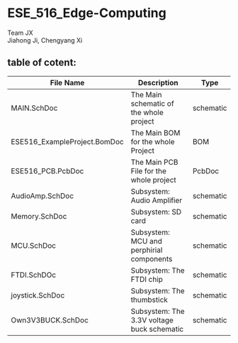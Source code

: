 # ESE_516_Edge-Computing

Team JX <br />
Jiahong Ji, Chengyang Xi

## table of cotent: 

| File Name                    | Description                                 | Type       |
|------------------------------|---------------------------------------------|------------|
| MAIN.SchDoc                  | The Main schematic of the whole project     | schematic  |
| ESE516_ExampleProject.BomDoc | The Main BOM for the whole Project          | BOM        |
| ESE516_PCB.PcbDoc            | The Main PCB File for the whole project     | PcbDoc     |
| AudioAmp.SchDoc              | Subsystem: Audio Amplifier                  | schematic  |
| Memory.SchDoc                | Subsystem: SD card                          | schematic  |
| MCU.SchDoc                   | Subsystem: MCU and perphirial components    | schematic  |
| FTDI.SchDOc                  | Subsystem: The FTDI chip                    | schematic  |
| joystick.SchDoc              | Subsystem: The thumbstick                   | schematic  |
| Own3V3BUCK.SchDoc            | Subsystem: The 3.3V voltage buck schematic  | schematic  |
